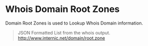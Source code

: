 # Whois Domain Root Zones 
Domain Root Zones is used to Lookup Whois Domain information.
> JSON Formatted List from the whois output. http://www.internic.net/domain/root.zone
